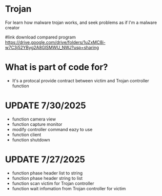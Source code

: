 # Trojan
For learn how malware trojan works, and seek problems as if I'm a malware creator

#link download compared program
https://drive.google.com/drive/folders/1uZxMC8i-w7C3j52YByg2A8GlSMWU_NWJ?usp=sharing

# What is part of code for?
- It's a protocal provide contract between victim and Trojan controller function

# UPDATE 7/30/2025
- function camera view
- function capture monitor
- modify controller command eazy to use
- function client
- function shutdown

# UPDATE 7/27/2025
- function phase header list to string
- function phase header string to list
- function scan victim for Trojan controller
- function wait infomation from Trojan controller for victim
